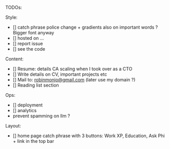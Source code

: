 TODOs:

Style:
- [] catch phrase police change + gradients also on important words ? Bigger font anyway
- [] hosted on ...
- [] report issue
- [] see the code


Content:
- [] Resume: details CA scaling when I took over as a CTO
- [] Write details on CV, important projects etc
- [] Mail to: robinmonjo@gmail.com (later use my domain ?)
- [] Reading list section

Ops:
- [] deployment
- [] analytics
- prevent spamming on llm ?

Layout:
- [] home page catch phrase with 3 buttons: Work XP, Education, Ask Phi + link in the top bar



